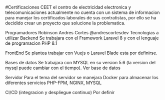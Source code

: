 #Certificaciones CEET
el centro de electricidad electronica y telecomunicaciones actualmente no cuenta con un sistema de informacion para manejar los certificados laborales de sus contratistas, por ello se ha decidido crear un proyecto que solucione la problematica.

Programadores
Robinson Andres Cortes @andrescortesdev
Tecnologias a utilizar
Backend
Se trabajara con el Framework Laravel 8 y con el lenguaje de programacion PHP 8.1

FrontEnd
Se plantea trabajar con Vuejs o Laravel Blade esta por definirse.

Bases de datos
Se trabajara con MYSQL en su version 5.6 (la version del mysql puede cambiar con el tiempo). Ver base de datos

Servidor
Para el tema del servidor se manejara Docker para almacenar los diferentes servicios PHP-FPM, NGINX, MYSQL

CI/CD (integracion y despliegue continuo)
Por definir
